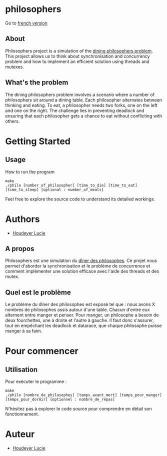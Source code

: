 # philosophers

Go to [french version](#a-propos)

## About
Philosophers project is a simulation of the [dining philosophers problem](https://en.wikipedia.org/wiki/Dining_philosophers_problem). This project allows us to think about synchronisation and concurrency problem and how to implement an efficient solution using threads and mutexes. 

## What's the problem 
The dining philosophers problem involves a scenario where a number of philosophers sit around a dining table. Each philosopher alternates between thinking and eating. To eat, a philosopher needs two forks, one on the left and one on the right. The challenge lies in preventing deadlock and ensuring that each philosopher gets a chance to eat without conflicting with others.

# Getting Started
## Usage
How to run the program 
```
make
./philo [number_of_philosopher] [time_to_die] [time_to_eat] [time_to_sleep] [optional : number_of_meals]
```

Feel free to explore the source code to understand its detailed workings.

# Authors
- [Houdeyer Lucie](github.com/HdrLucie)


## A propos
Philosophers est une simulation du [dîner des philosophes](https://fr.wikipedia.org/wiki/D%C3%AEner_des_philosophes). Ce projet nous permet d'aborder la synchronisation et le problème de concurrence et comment implémenter une solution efficace avec l'aide des threads et des mutex. 

## Quel est le problème
Le problème du dîner des philosophes est exposé tel que : nous avons X nombres de philosophes assis autour d'une table. Chacun d'entre eux alternent entre manger et penser. Pour manger, un philosophe a besoin de deux fourchettes, une à droite et l'autre à gauche. Il faut donc s'assurer, tout en empêchant les deadlock et datarace, que chaque philosophe puisse manger à sa faim. 

# Pour commencer
## Utilisation
Pour exécuter le programme : 
```
make
./philo [nombre_de_philosophes] [temps_avant_mort] [temps_pour_manger] [temps_pour_dormir] [optionnel : nombre_de_repas]
```

N'hésitez pas à explorer le code source pour comprendre en détail son fonctionnement.

# Auteur
- [Houdeyer Lucie](github.com/HdrLucie)
